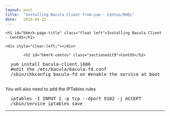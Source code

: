 ```yaml
---
layout: post
title:  "Installing Bacula Client from yum - Centos/RHEL"
date:   2018-04-15
---
```


    <h1 id="bkmrk-page-title" class="float left">Installing Bacula Client - CentOS</h1>

    <div style="clear:left;"></div>

            <h2 id="bkmrk-centos" class="sectionedit9">CentOS</h2>
<pre class="code" id="bkmrk-yum-install-bacula-c">  yum install bacula-client.i686
  #edit the /etc/bacula/bacula-fd.conf
  /sbin/chkconfig bacula-fd on #enable the service at boot
  </pre>
<p id="bkmrk-you-will-also-need-t">You will also need to add the IPTables rules</p>
<pre class="code" id="bkmrk-iptables--i-input-1-">  iptables -I INPUT 1 -p tcp --dport 9102 -j ACCEPT
  /sbin/service iptables save</pre>
    </div>
                <hr>
